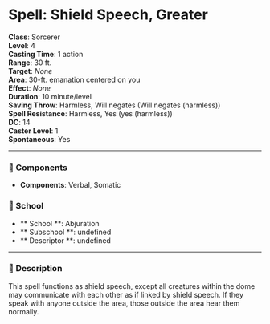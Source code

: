 
# Spell: Shield Speech, Greater
**Class**: Sorcerer  
**Level**: 4  
**Casting Time**: 1 action  
**Range**: 30 ft.  
**Target**: _None_  
**Area**: 30-ft. emanation centered on you  
**Effect**: _None_  
**Duration**: 10 minute/level  
**Saving Throw**: Harmless, Will negates (Will negates (harmless))  
**Spell Resistance**: Harmless, Yes (yes (harmless))  
**DC**: 14  
**Caster Level**: 1  
**Spontaneous**: Yes

---

### 🔮 Components
- **Components**: Verbal, Somatic

### 🏫 School
- ** School **: Abjuration
- ** Subschool **: undefined
- ** Descriptor **: undefined
---

### 📜 Description
This spell functions as shield speech, except all creatures within the dome may communicate with each other as if linked by shield speech. If they speak with anyone outside the area, those outside the area hear them normally.
